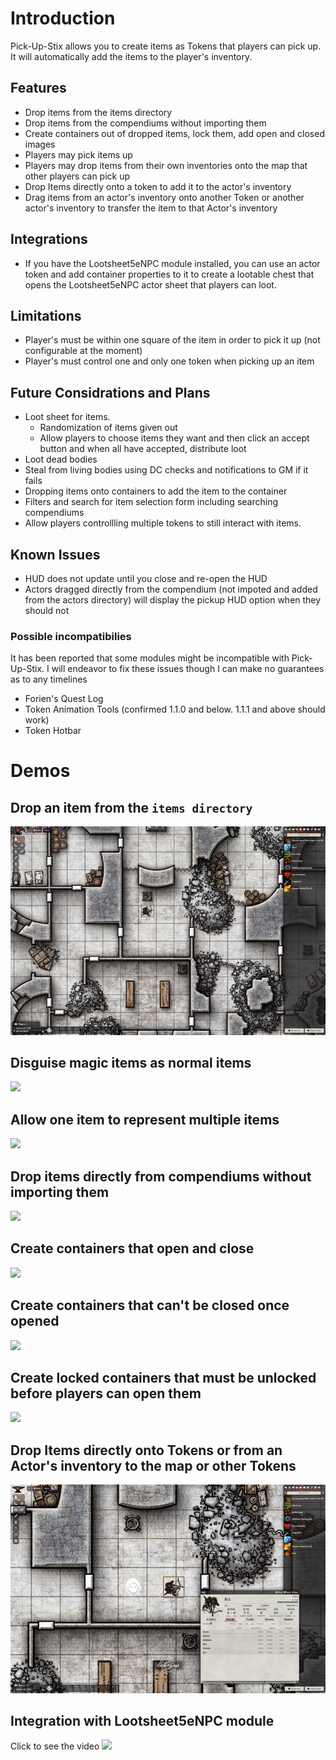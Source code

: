 # Introduction

Pick-Up-Stix allows you to create items as Tokens that players can pick up. It will automatically add the items to the player's inventory.

## Features
- Drop items from the items directory
- Drop items from the compendiums without importing them
- Create containers out of dropped items, lock them, add open and closed images
- Players may pick items up
- Players may drop items from their own inventories onto the map that other players can pick up
- Drop Items directly onto a token to add it to the actor's inventory
- Drag items from an actor's inventory onto another Token or another actor's inventory to transfer the item to that Actor's inventory

## Integrations
- If you have the Lootsheet5eNPC module installed, you can use an actor token and add container properties to it to create a lootable chest that opens the Lootsheet5eNPC actor sheet that players can loot.

## Limitations
- Player's must be within one square of the item in order to pick it up (not configurable at the moment)
- Player's must control one and only one token when picking up an item

## Future Considrations and Plans
- Loot sheet for items.
  - Randomization of items given out
  - Allow players to choose items they want and then click an accept button and when all have accepted, distribute loot
- Loot dead bodies
- Steal from living bodies using DC checks and notifications to GM if it fails
- Dropping items onto containers to add the item to the container
- Filters and search for item selection form including searching compendiums
- Allow players controllling multiple tokens to still interact with items.

## Known Issues

- HUD does not update until you close and re-open the HUD
- Actors dragged directly from the compendium (not impoted and added from the actors directory) will display the pickup HUD option when they should not

### Possible incompatibilies

It has been reported that some modules might be incompatible with Pick-Up-Stix. I will endeavor to fix these issues though I can make no guarantees as to any timelines

- Forien's Quest Log
- Token Animation Tools (confirmed 1.1.0 and below. 1.1.1 and above should work)
- Token Hotbar

# Demos

## Drop an item from the `items directory`

![](demo/01-drop-item-pick-up.gif)

## Disguise magic items as normal items

![](demo/02-disguise-magic-item.gif)

## Allow one item to represent multiple items

![](demo/03-item-representing-multiple-items.gif)

## Drop items directly from compendiums without importing them

![](demo/04-drop-item-from-compendium.gif)

## Create containers that open and close

![](demo/05-create-containers.gif)

## Create containers that can't be closed once opened

![](demo/06-containers-cant-be-closed.gif)

## Create locked containers that must be unlocked before players can open them

![](demo/07-lock-containers.gif)

## Drop Items directly onto Tokens or from an Actor's inventory to the map or other Tokens

![](demo/08-drop-items-on-tokens.gif)

## Integration with Lootsheet5eNPC module

Click to see the video
[![](https://turkeysunite-foundry-modules.s3.amazonaws.com/pick-up-stix/demos/pick-up-stix-loot-sheet.png)](https://turkeysunite-foundry-modules.s3.amazonaws.com/pick-up-stix/demos/pick-up-stix-loot-sheet.webm)
